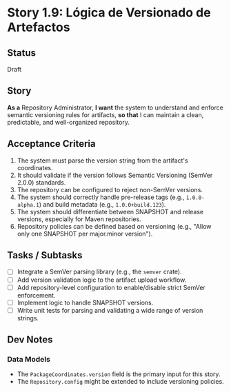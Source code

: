 # Story 1.9: Lógica de Versionado de Artefactos

## Status

Draft

## Story

**As a** Repository Administrator,
**I want** the system to understand and enforce semantic versioning rules for artifacts,
**so that** I can maintain a clean, predictable, and well-organized repository.

## Acceptance Criteria

1. The system must parse the version string from the artifact's coordinates.
2. It should validate if the version follows Semantic Versioning (SemVer 2.0.0) standards.
3. The repository can be configured to reject non-SemVer versions.
4. The system should correctly handle pre-release tags (e.g., `1.0.0-alpha.1`) and build metadata (e.g., `1.0.0+build.123`).
5. The system should differentiate between SNAPSHOT and release versions, especially for Maven repositories.
6. Repository policies can be defined based on versioning (e.g., "Allow only one SNAPSHOT per major.minor version").

## Tasks / Subtasks

- [ ] Integrate a SemVer parsing library (e.g., the `semver` crate).
- [ ] Add version validation logic to the artifact upload workflow.
- [ ] Add repository-level configuration to enable/disable strict SemVer enforcement.
- [ ] Implement logic to handle SNAPSHOT versions.
- [ ] Write unit tests for parsing and validating a wide range of version strings.

## Dev Notes

### Data Models
- The `PackageCoordinates.version` field is the primary input for this story.
- The `Repository.config` might be extended to include versioning policies.